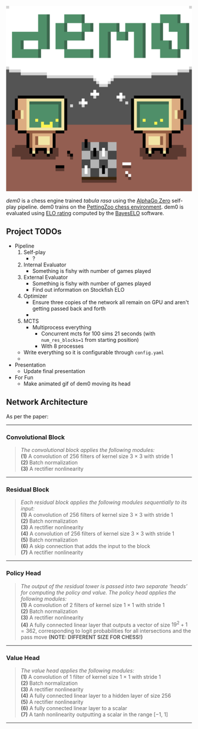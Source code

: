 
![](./assets/demo.png)

*dem0* is a chess engine trained *tabula rasa* using the  [AlphaGo Zero](https://www.nature.com/articles/nature24270) self-play pipeline. dem0 trains on the [PettingZoo chess environment](https://pettingzoo.farama.org/environments/classic/chess/). dem0 is evaluated using [ELO rating](https://en.wikipedia.org/wiki/Elo_rating_system) computed by the  [BayesELO](https://www.remi-coulom.fr/Bayesian-Elo/) software. 

## Project TODOs
- Pipeline
    1. Self-play
        - ?
    2. Internal Evaluator
        - Something is fishy with number of games played
    3. External Evaluator
        - Something is fishy with number of games played
        - Find out information on Stockfish ELO
    4. Optimizer
        - Ensure three copies of the network all remain on GPU and aren't getting passed back and forth
        - 
    5. MCTS
        - Multiprocess everything
            - Concurrent mcts for 100 sims 21 seconds (with `num_res_blocks=1` from starting position)
            - With 8 processes 
    - Write everything so it is configurable through `config.yaml` 
    - 
- Presentation
    - Update final presentation
- For Fun
    - Make animated gif of dem0 moving its head


## Network Architecture

As per the paper:

---

### **Convolutional Block**
> *The convolutional block applies the following modules:*  
> **(1)** A convolution of 256 filters of kernel size 3 × 3 with stride 1  
> **(2)** Batch normalization  
> **(3)** A rectifier nonlinearity  

---

### **Residual Block**
> *Each residual block applies the following modules sequentially to its input:*  
> **(1)** A convolution of 256 filters of kernel size 3 × 3 with stride 1  
> **(2)** Batch normalization  
> **(3)** A rectifier nonlinearity  
> **(4)** A convolution of 256 filters of kernel size 3 × 3 with stride 1  
> **(5)** Batch normalization  
> **(6)** A skip connection that adds the input to the block  
> **(7)** A rectifier nonlinearity
---

### **Policy Head**
> *The output of the residual tower is passed into two separate ‘heads’ for computing the policy and value. The policy head applies the following modules:*  
> **(1)** A convolution of 2 filters of kernel size 1 × 1 with stride 1  
> **(2)** Batch normalization  
> **(3)** A rectifier nonlinearity  
> **(4)** A fully connected linear layer that outputs a vector of size $19^2 + 1 = 362$, corresponding to logit probabilities for all intersections and the pass move **(NOTE: DIFFERENT SIZE FOR CHESS!)**

---

### **Value Head**
> *The value head applies the following modules:*  
> **(1)** A convolution of 1 filter of kernel size 1 × 1 with stride 1  
> **(2)** Batch normalization  
> **(3)** A rectifier nonlinearity  
> **(4)** A fully connected linear layer to a hidden layer of size 256  
> **(5)** A rectifier nonlinearity  
> **(6)** A fully connected linear layer to a scalar  
> **(7)** A tanh nonlinearity outputting a scalar in the range [−1, 1] 
---


